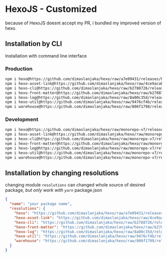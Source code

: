 # HexoJS - Customized
because of HexoJS doesnt accept my PR, i bundled my improved version of hexo.

## Installation by CLI
Installation with command line interface

### Production

```bash
npm i hexo@https://github.com/dimaslanjaka/hexo/raw/a7e09431/releases/hexo.tgz
npm i hexo-asset-link@https://github.com/dimaslanjaka/hexo/raw/4ce9acab/releases/hexo-asset-link.tgz
npm i hexo-cli@https://github.com/dimaslanjaka/hexo/raw/b2788726/releases/hexo-cli.tgz
npm i hexo-front-matter@https://github.com/dimaslanjaka/hexo/raw/b2788726/releases/hexo-front-matter.tgz
npm i hexo-log@https://github.com/dimaslanjaka/hexo/raw/8a00c35d/releases/hexo-log.tgz
npm i hexo-util@https://github.com/dimaslanjaka/hexo/raw/9476cf4b/releases/hexo-util.tgz
npm i warehouse@https://github.com/dimaslanjaka/hexo/raw/806f1798/releases/warehouse.tgz
```

### Development

```bash
npm i hexo@https://github.com/dimaslanjaka/hexo/raw/monorepo-v7/releases/hexo.tgz
npm i hexo-asset-link@https://github.com/dimaslanjaka/hexo/raw/monorepo-v7/releases/hexo-asset-link.tgz
npm i hexo-cli@https://github.com/dimaslanjaka/hexo/raw/monorepo-v7/releases/hexo-cli.tgz
npm i hexo-front-matter@https://github.com/dimaslanjaka/hexo/raw/monorepo-v7/releases/hexo-front-matter.tgz
npm i hexo-log@https://github.com/dimaslanjaka/hexo/raw/monorepo-v7/releases/hexo-log.tgz
npm i hexo-util@https://github.com/dimaslanjaka/hexo/raw/monorepo-v7/releases/hexo-util.tgz
npm i warehouse@https://github.com/dimaslanjaka/hexo/raw/monorepo-v7/releases/warehouse.tgz
```

## Installation by changing resolutions
changing module `resolutions` can changed whole source of desired package, _but only work with `yarn`_
package.json
```json
{
  "name": "your package name",
  "resolutions": {
    "hexo": "https://github.com/dimaslanjaka/hexo/raw/a7e09431/releases/hexo.tgz",
    "hexo-asset-link": "https://github.com/dimaslanjaka/hexo/raw/4ce9acab/releases/hexo-asset-link.tgz",
    "hexo-cli": "https://github.com/dimaslanjaka/hexo/raw/b2788726/releases/hexo-cli.tgz",
    "hexo-front-matter": "https://github.com/dimaslanjaka/hexo/raw/b2788726/releases/hexo-front-matter.tgz",
    "hexo-log": "https://github.com/dimaslanjaka/hexo/raw/8a00c35d/releases/hexo-log.tgz",
    "hexo-util": "https://github.com/dimaslanjaka/hexo/raw/9476cf4b/releases/hexo-util.tgz",
    "warehouse": "https://github.com/dimaslanjaka/hexo/raw/806f1798/releases/warehouse.tgz"
  }
}
```